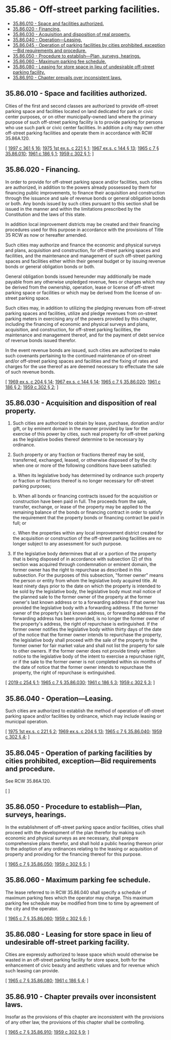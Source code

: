 # 35.86 - Off-street parking facilities.
* [35.86.010 - Space and facilities authorized.](#3586010---space-and-facilities-authorized)
* [35.86.020 - Financing.](#3586020---financing)
* [35.86.030 - Acquisition and disposition of real property.](#3586030---acquisition-and-disposition-of-real-property)
* [35.86.040 - Operation—Leasing.](#3586040---operationleasing)
* [35.86.045 - Operation of parking facilities by cities prohibited, exception—Bid requirements and procedure.](#3586045---operation-of-parking-facilities-by-cities-prohibited-exceptionbid-requirements-and-procedure)
* [35.86.050 - Procedure to establish—Plan, surveys, hearings.](#3586050---procedure-to-establishplan-surveys-hearings)
* [35.86.060 - Maximum parking fee schedule.](#3586060---maximum-parking-fee-schedule)
* [35.86.080 - Leasing for store space in lieu of undesirable off-street parking facility.](#3586080---leasing-for-store-space-in-lieu-of-undesirable-off-street-parking-facility)
* [35.86.910 - Chapter prevails over inconsistent laws.](#3586910---chapter-prevails-over-inconsistent-laws)
## 35.86.010 - Space and facilities authorized.
Cities of the first and second classes are authorized to provide off-street parking space and facilities located on land dedicated for park or civic center purposes, or on other municipally-owned land where the primary purpose of such off-street parking facility is to provide parking for persons who use such park or civic center facilities. In addition a city may own other off-street parking facilities and operate them in accordance with RCW 35.86A.120.

\[ [1997 c 361 § 16](https://lawfilesext.leg.wa.gov/biennium/1997-98/Pdf/Bills/Session%20Laws/Senate/5336-S.SL.pdf?cite=1997%20c%20361%20§%2016); [1975 1st ex.s. c 221 § 1](https://leg.wa.gov/CodeReviser/documents/sessionlaw/1975ex1c221.pdf?cite=1975%201st%20ex.s.%20c%20221%20§%201); [1967 ex.s. c 144 § 13](https://leg.wa.gov/CodeReviser/documents/sessionlaw/1967ex1c144.pdf?cite=1967%20ex.s.%20c%20144%20§%2013); [1965 c 7 § 35.86.010](https://leg.wa.gov/CodeReviser/documents/sessionlaw/1965c7.pdf?cite=1965%20c%207%20§%2035.86.010); [1961 c 186 § 1](https://leg.wa.gov/CodeReviser/documents/sessionlaw/1961c186.pdf?cite=1961%20c%20186%20§%201); [1959 c 302 § 1](https://leg.wa.gov/CodeReviser/documents/sessionlaw/1959c302.pdf?cite=1959%20c%20302%20§%201); \]

## 35.86.020 - Financing.
In order to provide for off-street parking space and/or facilities, such cities are authorized, in addition to the powers already possessed by them for financing public improvements, to finance their acquisition and construction through the issuance and sale of revenue bonds or general obligation bonds or both. Any bonds issued by such cities pursuant to this section shall be issued in the manner and within the limitations prescribed by the Constitution and the laws of this state.

In addition local improvement districts may be created and their financing procedures used for this purpose in accordance with the provisions of Title 35 RCW as now or hereafter amended.

Such cities may authorize and finance the economic and physical surveys and plans, acquisition and construction, for off-street parking spaces and facilities, and the maintenance and management of such off-street parking spaces and facilities either within their general budget or by issuing revenue bonds or general obligation bonds or both.

General obligation bonds issued hereunder may additionally be made payable from any otherwise unpledged revenue, fees or charges which may be derived from the ownership, operation, lease or license of off-street parking space or facilities or which may be derived from the license of on-street parking space.

Such cities may, in addition to utilizing the pledging revenues from off-street parking spaces and facilities, utilize and pledge revenues from on-street parking meters in exercising any of the powers provided by this chapter, including the financing of economic and physical surveys and plans, acquisition, and construction, for off-street parking facilities, the maintenance and management thereof, and for the payment of debt service of revenue bonds issued therefor.

In the event revenue bonds are issued, such cities are authorized to make such covenants pertaining to the continued maintenance of on-street and/or off-street parking spaces and facilities and the fixing of rates and charges for the use thereof as are deemed necessary to effectuate the sale of such revenue bonds.

\[ [1969 ex.s. c 204 § 14](https://leg.wa.gov/CodeReviser/documents/sessionlaw/1969ex1c204.pdf?cite=1969%20ex.s.%20c%20204%20§%2014); [1967 ex.s. c 144 § 14](https://leg.wa.gov/CodeReviser/documents/sessionlaw/1967ex1c144.pdf?cite=1967%20ex.s.%20c%20144%20§%2014); [1965 c 7 § 35.86.020](https://leg.wa.gov/CodeReviser/documents/sessionlaw/1965c7.pdf?cite=1965%20c%207%20§%2035.86.020); [1961 c 186 § 2](https://leg.wa.gov/CodeReviser/documents/sessionlaw/1961c186.pdf?cite=1961%20c%20186%20§%202); [1959 c 302 § 2](https://leg.wa.gov/CodeReviser/documents/sessionlaw/1959c302.pdf?cite=1959%20c%20302%20§%202); \]

## 35.86.030 - Acquisition and disposition of real property.
1. Such cities are authorized to obtain by lease, purchase, donation and/or gift, or by eminent domain in the manner provided by law for the exercise of this power by cities, such real property for off-street parking as the legislative bodies thereof determine to be necessary by ordinance.

2. Such property or any fraction or fractions thereof may be sold, transferred, exchanged, leased, or otherwise disposed of by the city when one or more of the following conditions have been satisfied:

   a. When its legislative body has determined by ordinance such property or fraction or fractions thereof is no longer necessary for off-street parking purposes;

   b. When all bonds or financing contracts issued for the acquisition or construction have been paid in full. The proceeds from the sale, transfer, exchange, or lease of the property may be applied to the remaining balance of the bonds or financing contract in order to satisfy the requirement that the property bonds or financing contract be paid in full; or

   c. When the properties within any local improvement district created for the acquisition or construction of the off-street parking facilities are no longer subject to any assessment for such purpose.

3. If the legislative body determines that all or a portion of the property that is being disposed of in accordance with subsection (2) of this section was acquired through condemnation or eminent domain, the former owner has the right to repurchase as described in this subsection. For the purposes of this subsection, "former owner" means the person or entity from whom the legislative body acquired title. At least ninety days prior to the date on which the property is intended to be sold by the legislative body, the legislative body must mail notice of the planned sale to the former owner of the property at the former owner's last known address or to a forwarding address if that owner has provided the legislative body with a forwarding address. If the former owner of the property's last known address, or forwarding address if the forwarding address has been provided, is no longer the former owner of the property's address, the right of repurchase is extinguished. If the former owner notifies the legislative body within thirty days of the date of the notice that the former owner intends to repurchase the property, the legislative body shall proceed with the sale of the property to the former owner for fair market value and shall not list the property for sale to other owners. If the former owner does not provide timely written notice to the legislative body of the intent to exercise a repurchase right, or if the sale to the former owner is not completed within six months of the date of notice that the former owner intends to repurchase the property, the right of repurchase is extinguished.

\[ [2019 c 254 § 1](https://lawfilesext.leg.wa.gov/biennium/2019-20/Pdf/Bills/Session%20Laws/House/1083-S.SL.pdf?cite=2019%20c%20254%20§%201); [1965 c 7 § 35.86.030](https://leg.wa.gov/CodeReviser/documents/sessionlaw/1965c7.pdf?cite=1965%20c%207%20§%2035.86.030); [1961 c 186 § 3](https://leg.wa.gov/CodeReviser/documents/sessionlaw/1961c186.pdf?cite=1961%20c%20186%20§%203); [1959 c 302 § 3](https://leg.wa.gov/CodeReviser/documents/sessionlaw/1959c302.pdf?cite=1959%20c%20302%20§%203); \]

## 35.86.040 - Operation—Leasing.
Such cities are authorized to establish the method of operation of off-street parking space and/or facilities by ordinance, which may include leasing or municipal operation.

\[ [1975 1st ex.s. c 221 § 2](https://leg.wa.gov/CodeReviser/documents/sessionlaw/1975ex1c221.pdf?cite=1975%201st%20ex.s.%20c%20221%20§%202); [1969 ex.s. c 204 § 13](https://leg.wa.gov/CodeReviser/documents/sessionlaw/1969ex1c204.pdf?cite=1969%20ex.s.%20c%20204%20§%2013); [1965 c 7 § 35.86.040](https://leg.wa.gov/CodeReviser/documents/sessionlaw/1965c7.pdf?cite=1965%20c%207%20§%2035.86.040); [1959 c 302 § 4](https://leg.wa.gov/CodeReviser/documents/sessionlaw/1959c302.pdf?cite=1959%20c%20302%20§%204); \]

## 35.86.045 - Operation of parking facilities by cities prohibited, exception—Bid requirements and procedure.
See RCW 35.86A.120.

\[ \]

## 35.86.050 - Procedure to establish—Plan, surveys, hearings.
In the establishment of off-street parking space and/or facilities, cities shall proceed with the development of the plan therefor by making such economic and physical surveys as are necessary, shall prepare comprehensive plans therefor, and shall hold a public hearing thereon prior to the adoption of any ordinances relating to the leasing or acquisition of property and providing for the financing thereof for this purpose.

\[ [1965 c 7 § 35.86.050](https://leg.wa.gov/CodeReviser/documents/sessionlaw/1965c7.pdf?cite=1965%20c%207%20§%2035.86.050); [1959 c 302 § 5](https://leg.wa.gov/CodeReviser/documents/sessionlaw/1959c302.pdf?cite=1959%20c%20302%20§%205); \]

## 35.86.060 - Maximum parking fee schedule.
The lease referred to in RCW 35.86.040 shall specify a schedule of maximum parking fees which the operator may charge. This maximum parking fee schedule may be modified from time to time by agreement of the city and the operator.

\[ [1965 c 7 § 35.86.060](https://leg.wa.gov/CodeReviser/documents/sessionlaw/1965c7.pdf?cite=1965%20c%207%20§%2035.86.060); [1959 c 302 § 6](https://leg.wa.gov/CodeReviser/documents/sessionlaw/1959c302.pdf?cite=1959%20c%20302%20§%206); \]

## 35.86.080 - Leasing for store space in lieu of undesirable off-street parking facility.
Cities are expressly authorized to lease space which would otherwise be wasted in an off-street parking facility for store space, both for the enhancement of civic beauty and aesthetic values and for revenue which such leasing can provide.

\[ [1965 c 7 § 35.86.080](https://leg.wa.gov/CodeReviser/documents/sessionlaw/1965c7.pdf?cite=1965%20c%207%20§%2035.86.080); [1961 c 186 § 4](https://leg.wa.gov/CodeReviser/documents/sessionlaw/1961c186.pdf?cite=1961%20c%20186%20§%204); \]

## 35.86.910 - Chapter prevails over inconsistent laws.
Insofar as the provisions of this chapter are inconsistent with the provisions of any other law, the provisions of this chapter shall be controlling.

\[ [1965 c 7 § 35.86.910](https://leg.wa.gov/CodeReviser/documents/sessionlaw/1965c7.pdf?cite=1965%20c%207%20§%2035.86.910); [1959 c 302 § 9](https://leg.wa.gov/CodeReviser/documents/sessionlaw/1959c302.pdf?cite=1959%20c%20302%20§%209); \]

